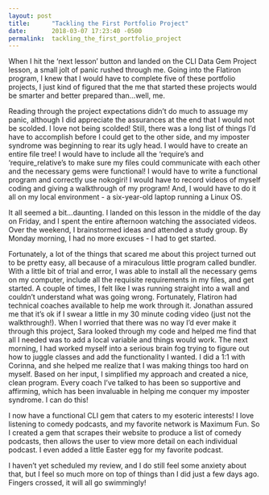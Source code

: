 ```yaml
---
layout: post
title:      "Tackling the First Portfolio Project"
date:       2018-03-07 17:23:40 -0500
permalink:  tackling_the_first_portfolio_project
---
```



When I hit the ‘next lesson’ button and landed on the CLI Data Gem Project lesson, a small jolt of panic rushed through me. Going into the Flatiron program, I knew that I would have to complete five of these portfolio projects, I just kind of figured that the me that started these projects would be smarter and better prepared than...well, me.

Reading through the project expectations didn’t do much to assuage my panic, although I did appreciate the assurances at the end that I would not be scolded. I love not being scolded! Still, there was a long list of things I’d have to accomplish before I could get to the other side, and my imposter syndrome was beginning to rear its ugly head. I would have to create an entire file tree! I would have to include all the ‘require’s and ‘require_relative’s to make sure my files could communicate with each other and the necessary gems were functional! I would have to write a functional program and correctly use nokogiri! I would have to record videos of myself coding and giving a walkthrough of my program! And, I would have to do it all on my local environment - a six-year-old laptop running a Linux OS.

It all seemed a bit...daunting. I landed on this lesson in the middle of the day on Friday, and I spent the entire afternoon watching the associated videos. Over the weekend, I brainstormed ideas and attended a study group. By Monday morning, I had no more excuses - I had to get started.

Fortunately, a lot of the things that scared me about this project turned out to be pretty easy, all because of a miraculous little program called bundler. With a little bit of trial and error, I was able to install all the necessary gems on my computer, include all the requisite requirements in my files, and get started. A couple of times, I felt like I was running straight into a wall and couldn’t understand what was going wrong. Fortunately, Flatiron had technical coaches available to help me work through it. Jonathan assured me that it’s ok if I swear a little in my 30 minute coding video (just not the walkthrough!). When I worried that there was no way I’d ever make it through this project, Sara looked through my code and helped me find that all I needed was to add a local variable and things would work. The next morning, I had worked myself into a serious brain fog trying to figure out how to juggle classes and add the functionality I wanted. I did a 1:1 with Corinna, and she helped me realize that I was making things too hard on myself. Based on her input, I simplified my approach and created a nice, clean program. Every coach I’ve talked to has been so supportive and affirming, which has been invaluable in helping me conquer my imposter syndrome. I can do this!

I now have a functional CLI gem that caters to my esoteric interests! I love listening to comedy podcasts, and my favorite network is Maximum Fun. So I created a gem that scrapes their website to produce a list of comedy podcasts, then allows the user to view more detail on each individual podcast. I even added a little Easter egg for my favorite podcast.

I haven’t yet scheduled my review, and I do still feel some anxiety about that, but I feel so much more on top of things than I did just a few days ago. Fingers crossed, it will all go swimmingly!

